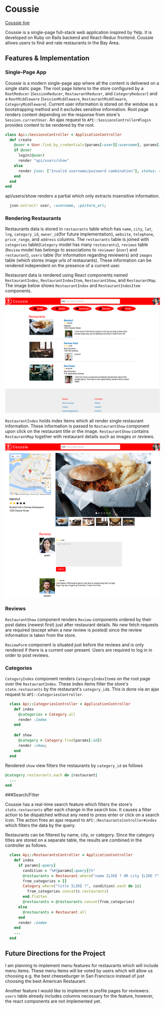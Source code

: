 # Coussie

[Coussie live][live]

[live]: http://www.coussie.com

Coussie is a single-page full-stack web application inspired by Yelp. It
is developed on Ruby on Rails backend and React-Redux frontend. Coussie
allows users to find and rate restaurants in the Bay Area.

## Features & Implementation

### Single-Page App

Coussie is a modern single-page app where all the content is delivered
on a single static page. The root page listens to the store configured by
a `RootReducer` (`SessionReducer`, `RestaurantReducer`, and `CategoryReducer`)
and a `RootMiddleware` (`SessionMiddleware`, `RestaurantMiddleware`,
`CategoryMiddleware`). Current user information is stored on the window
as a bootstrapping method and it excludes sensitive information.
Root page renders content depending on the response
from store's `Session.currentUser`. An ajax request to
`API::SessionsController#login` provides content to be rendered by the root.

```ruby
class Api::SessionsController < ApplicationController
  def create
    @user = User.find_by_credentials(params[:user][:username], params[:user][:password])
    if @user
      login(@user)
      render "api/users/show"
    else
      render json: ["Invalid username/password combination"], status: 401
    end
  end
end
```

api/users/show renders a partial which only extracts insensitive information.

```ruby
  json.extract! user, :username, :picture_url;
```

### Rendering Restaurants

Restaurants data is stored in `restaurants` table which has `name`, `city`,
`lat`, `lng`, `category_id`, `owner_id`(for future implementation), `website`,
`telephone`, `price_range`, and `address` columns. The `restaurants` table is joined
with `categories` table(`Category` model has many `restaurants`), `reviews` table
(`Review` model has belongs to associations to `reviewer` (`User`) and
`restaurant`), `users` table (for information regarding reviewers) and `images`
table (which stores image urls of restaurants). These information can be
rendered independent on the presence of a current user.

Restaurant data is rendered using React components named `RestaurantIndex`,
`RestaurantIndexItem`, `RestaurantShow`, and `RestaurantMap`. The image below
shows `RestaurantIndex` and `RestaurantIndexItem` components.

![image of restaurants index](docs/wireframes/coussie-index.png)

`RestaurantIndex` holds index items which all render single restaurant
information. These information is passed to `RestaurantShow` component upon
click on the restaurant title or the image. `RestaurantShow` contains
`RestaurantMap` together with restaurant details such as images or reviews.

![image of restaurants show](docs/wireframes/coussie-show.png)

### Reviews

`RestaurantShow` component renders `Review` components ordered by their post
dates (newest first) just after restaurant details. No new fetch requests
are required (except when a new review is posted) since the review information
is taken from the store.

`ReviewForm` component is situated just before the reviews and is only rendered
if there is a current user present. Users are required to log in in order
to post reviews.

### Categories

`CategoryIndex` component renders `CategoryIndexItem`s on the root page over
the `RestaurantIndex`. These index items filter the store's `state.restaurants`
by the restaurant's `category_id`s. This is done via an ajax request to
`API::CategoriesController`.

```ruby
  class Api::CategoriesController < ApplicationController
    def index
      @categories = Category.all
      render :index
    end

    def show
      @category = Category.find(params[:id])
      render :show;
    end
  end
```

Rendered `show` view filters the restaurants by `category_id` as follows

```ruby
@category.restaurants.each do |restaurant|
  ...
end
```

###Search/Filter

Coussie has a real-time search feature which filters the store's
`state.restaurants` after each change in the search box. It causes a filter
action to be dispatched without any need to press enter or click on a
search icon. The action fires an ajax request to `API::RestaurantsController#index`
which filters the data by the query.

Restaurants can be filtered by name, city, or category. Since the category
titles are stored on a separate table, the results are combined in the
controller as follows.

```ruby
  class Api::RestaurantsController < ApplicationController
    def index
      if params[:query]
        condition = "%#{params[:query]}%"
        @restaurants = Restaurant.where("name ILIKE ? OR city ILIKE ?", condition, condition)
        from_categories = []
        Category.where("title ILIKE ?", condition).each do |c|
          from_categories.concat(c.restaurants)
        end.flatten
        @restaurants = @restaurants.concat(from_categories)
      else
        @restaurants = Restaurant.all
      end
      render :index
    end
    ...
  end
```

## Future Directions for the Project

I am planning to implement menu features for restaurants which will include
menu items. These menu items will be voted by users which will allow us
choosing e.g. the best cheeseburger in San Francisco instead of just
choosing the best American Restaurant.

Another feature I would like to implement is profile pages for reviewers.
`users` table already includes columns necessary for the feature, however,
the react components are not implemented yet.
